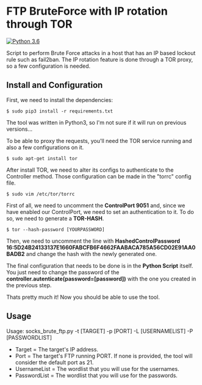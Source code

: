 # FTP BruteForce with IP rotation through TOR

[![Python 3.6](https://img.shields.io/badge/python-3.6-blue.svg)](https://www.python.org/downloads/release/python-360/)

Script to perform Brute Force attacks in a host that has an IP based lockout rule such as fail2ban.
The IP rotation feature is done through a TOR proxy, so a few configuration is needed.

## Install and Configuration

First, we need to install the dependencies:

    $ sudo pip3 install -r requirements.txt

The tool was written in Python3, so I'm not sure if it will run on previous versions...

To be able to proxy the requests, you'll need the TOR service running and also a few configurations on it.

    $ sudo apt-get install tor

After install TOR, we need to alter its configs to authenticate to the Controller method. Those configuration can be made in the "torrc" config file.

    $ sudo vim /etc/tor/torrc

First of all, we need to uncomment the **ControlPort 9051** and, since we have enabled our ControlPort, we need to set an authentication to it. 
To do so, we need to generate a **TOR-HASH**.

    $ tor --hash-password [YOURPASSWORD]

Then, we need to uncomment the line with **HashedControlPassword 16:5D24B24133137E1660FABCFB6F4662FAABACA785A56CD02E91AA0BADB2** and change the hash with the newly generated one.

The final configuration that needs to be done is in the **Python Script** itself. You just need to change the password of the **controller.autenticate(password=[password])** with the one you created in the previous step.

Thats pretty much it! Now you should be able to use the tool.

## Usage

Usage: socks_brute_ftp.py -t [TARGET] -p [PORT] -L [USERNAMELIST] -P [PASSWORDLIST]

- Target = The target's IP address.
- Port = The target's FTP running PORT. If none is provided, the tool will consider the default port as 21.
- UsernameList = The wordlist that you will use for the usernames.
- PasswordList = The wordlist that you will use for the passwords.
